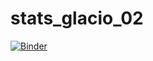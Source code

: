 # stats_glacio_02
[![Binder](https://mybinder.org/badge_logo.svg)](https://mybinder.org/v2/gh/tasinidze/stats_glacio_02/main)
